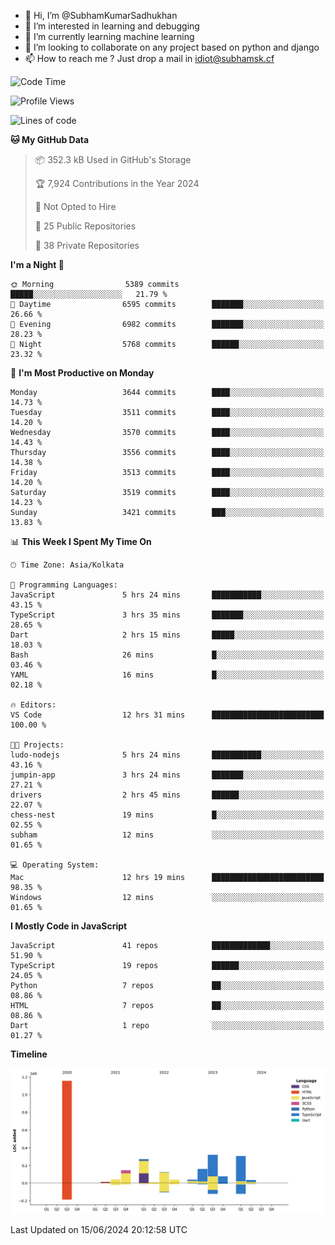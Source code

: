 - 👋 Hi, I’m @SubhamKumarSadhukhan
- 👀 I’m interested in learning and debugging
- 🌱 I’m currently learning machine learning
- 💞️ I’m looking to collaborate on any project based on python and django
- 📫 How to reach me ?
      Just drop a mail in idiot@subhamsk.cf

<!---
SubhamKumarSadhukhan/SubhamKumarSadhukhan is a ✨ special ✨ repository because its `README.md` (this file) appears on your GitHub profile.
You can click the Preview link to take a look at your changes.
--->


<!--START_SECTION:waka-->
![Code Time](http://img.shields.io/badge/Code%20Time-2%2C236%20hrs%2058%20mins-blue)

![Profile Views](http://img.shields.io/badge/Profile%20Views-3-blue)

![Lines of code](https://img.shields.io/badge/From%20Hello%20World%20I%27ve%20Written-2.7%20million%20lines%20of%20code-blue)

**🐱 My GitHub Data** 

> 📦 352.3 kB Used in GitHub's Storage 
 > 
> 🏆 7,924 Contributions in the Year 2024
 > 
> 🚫 Not Opted to Hire
 > 
> 📜 25 Public Repositories 
 > 
> 🔑 38 Private Repositories 
 > 
**I'm a Night 🦉** 

```text
🌞 Morning                5389 commits        █████░░░░░░░░░░░░░░░░░░░░   21.79 % 
🌆 Daytime                6595 commits        ███████░░░░░░░░░░░░░░░░░░   26.66 % 
🌃 Evening                6982 commits        ███████░░░░░░░░░░░░░░░░░░   28.23 % 
🌙 Night                  5768 commits        ██████░░░░░░░░░░░░░░░░░░░   23.32 % 
```
📅 **I'm Most Productive on Monday** 

```text
Monday                   3644 commits        ████░░░░░░░░░░░░░░░░░░░░░   14.73 % 
Tuesday                  3511 commits        ████░░░░░░░░░░░░░░░░░░░░░   14.20 % 
Wednesday                3570 commits        ████░░░░░░░░░░░░░░░░░░░░░   14.43 % 
Thursday                 3556 commits        ████░░░░░░░░░░░░░░░░░░░░░   14.38 % 
Friday                   3513 commits        ████░░░░░░░░░░░░░░░░░░░░░   14.20 % 
Saturday                 3519 commits        ████░░░░░░░░░░░░░░░░░░░░░   14.23 % 
Sunday                   3421 commits        ███░░░░░░░░░░░░░░░░░░░░░░   13.83 % 
```


📊 **This Week I Spent My Time On** 

```text
🕑︎ Time Zone: Asia/Kolkata

💬 Programming Languages: 
JavaScript               5 hrs 24 mins       ███████████░░░░░░░░░░░░░░   43.15 % 
TypeScript               3 hrs 35 mins       ███████░░░░░░░░░░░░░░░░░░   28.65 % 
Dart                     2 hrs 15 mins       █████░░░░░░░░░░░░░░░░░░░░   18.03 % 
Bash                     26 mins             █░░░░░░░░░░░░░░░░░░░░░░░░   03.46 % 
YAML                     16 mins             █░░░░░░░░░░░░░░░░░░░░░░░░   02.18 % 

🔥 Editors: 
VS Code                  12 hrs 31 mins      █████████████████████████   100.00 % 

🐱‍💻 Projects: 
ludo-nodejs              5 hrs 24 mins       ███████████░░░░░░░░░░░░░░   43.16 % 
jumpin-app               3 hrs 24 mins       ███████░░░░░░░░░░░░░░░░░░   27.21 % 
drivers                  2 hrs 45 mins       ██████░░░░░░░░░░░░░░░░░░░   22.07 % 
chess-nest               19 mins             █░░░░░░░░░░░░░░░░░░░░░░░░   02.55 % 
subham                   12 mins             ░░░░░░░░░░░░░░░░░░░░░░░░░   01.65 % 

💻 Operating System: 
Mac                      12 hrs 19 mins      █████████████████████████   98.35 % 
Windows                  12 mins             ░░░░░░░░░░░░░░░░░░░░░░░░░   01.65 % 
```

**I Mostly Code in JavaScript** 

```text
JavaScript               41 repos            █████████████░░░░░░░░░░░░   51.90 % 
TypeScript               19 repos            ██████░░░░░░░░░░░░░░░░░░░   24.05 % 
Python                   7 repos             ██░░░░░░░░░░░░░░░░░░░░░░░   08.86 % 
HTML                     7 repos             ██░░░░░░░░░░░░░░░░░░░░░░░   08.86 % 
Dart                     1 repo              ░░░░░░░░░░░░░░░░░░░░░░░░░   01.27 % 
```



**Timeline**

![Lines of Code chart](https://raw.githubusercontent.com/SubhamKumarSadhukhan/SubhamKumarSadhukhan/main/assets/bar_graph.png)


 Last Updated on 15/06/2024 20:12:58 UTC
<!--END_SECTION:waka-->
